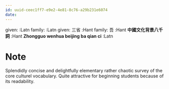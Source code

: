 ```yaml
---
id: uuid-ceec1ff7-e9e2-4e81-8c76-a29b231e6074
date: 
---
```


given:  :Latn
family:  :Latn
given: 三省 :Hant
family: 吾 :Hant
**中國文化背景八千詞** :Hant
**Zhongguo wenhua beijing ba qian ci** :Latn
# Note
Splendidly concise and delightfully elementary rather chaotic survey of the core culturel vocabulary. Quite attractive for beginning students because of its readability.